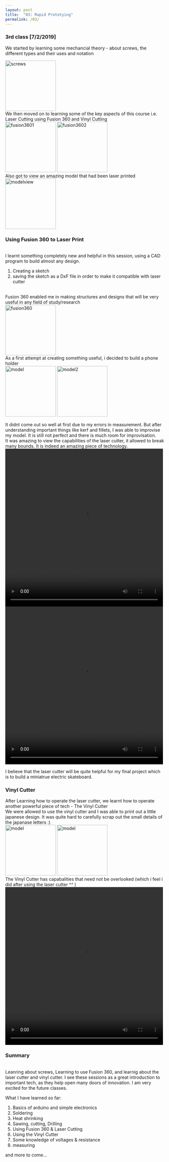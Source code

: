 ```yaml
---
layout: post
title:  "03: Rapid Prototying"
permalink: /03/
---
```


### 3rd class [7/2/2019] 

We started by learning some mechancial theory - about screws, the different types and their uses and notation<br>

<img src="c2.jpg" alt="screws" style="height: 160px; max-width: 100%">
<br>
We then moved on to learning some of the key aspects of this course i.e. Laser Cutting using Fusion 360 and Vinyl Cutting
<br>
<img src="F1.png" alt="fusion3601" style="height: 160px; max-width: 100%">
<img src="F2.png" alt="fusion3602" style="height: 160px; max-width: 100%">
<br>
Also got to view an amazing model that had been laser printed <br>
<img src="c3.jpg" alt="modelview" style="height: 160px; max-width: 100%">

<h3>Using Fusion 360 to Laser Print</h3>
<br>
I learnt something completely new and helpful in this session, using a CAD program to build almost any design.

1. Creating a sketch
2. saving the sketch as a DxF file in order to make it compatible with laser cutter

<br>
Fusion 360 enabled me in making structures and designs that will be very useful in any field of study/research
<br>
<img src="F3.png" alt="fusion360" style="height: 160px; max-width: 100%">
<br>
As a first attempt at creating something useful, i decided to build a phone holder 
<br>
<img src="o1.jpg" alt="model" style="height: 160px; max-width: 100%">
<img src="o2.jpg" alt="model2" style="height: 160px; max-width: 100%">

It didnt come out so well at first due to my errors in measurement. But after understanding important things like kerf and fillets, I was able to improvise my model. It is still not perfect and there is much room for improvisation.
<br>
It was amazing to view the capabilities of the laser cutter, it allowed to break many bounds. It is indeed an amazing piece of technology.
<video width="500" height="500" controls>
	<source src="vid1.mp4" type="video/mp4">
</video>
<br>
<video width="500" height="500" controls>
	<source src="vid3.mp4" type="video/mp4">
</video>

I believe that the laser cutter will be quite helpful for my final project which is to build a miniatrue electric skateboard.

<h3>Vinyl Cutter</h3>

After Learning how to operate the laser cutter, we learnt how to operate another powerful piece of tech - The Vinyl Cutter
<br>
We were allowed to use the vinyl cutter and I was able to print out a little japanese design. It was quite hard to carefully scrap out the small details of the japanase letters :) 
<br>
<img src="v1.jpg" alt="model" style="height: 160px; max-width: 100%">
<img src="v2.jpg" alt="model" style="height: 160px; max-width: 100%">
<br>
The Vinyl Cutter has capabalities that need not be overlooked (which i feel i did after using the laser cutter ^^ )
<video width="500" height="500" controls>
	<source src="vid2.mp4" type="video/mp4">
</video><br>
<h3>Summary</h3><br>
Leanring about screws, Learning to use Fusion 360, and learnig about the laser cutter and vinyl cutter. I see these sessions as a great introduction to important tech, as they help open many doors of innovation. I am very excited for the future classes.

What I have learned so far:

1. Basics of arduino and simple electronics
2. Soldering
3. Heat shrinking
4. Sawing, cutting, Drilling
5. Using Fusion 360 & Laser Cutting
6. Using the Vinyl Cutter
7. Some knowledge of voltages & resistance
8. measuring

and more to come...
















<!-- You can include comments that will not be translated to HTML -->

<!-- You can include links and images in the following format: -->


<!-- Or, you can also directly include HTML, for example to make a split image -->

<!-- You can also use HTML tags to include a video -->
<!-- Or to add a download link to any (reasonably small) file in your permalink directory -->

